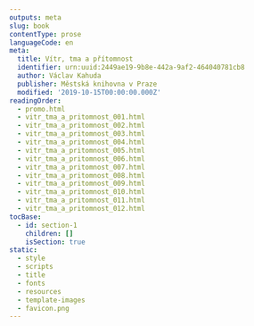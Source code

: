 ```yaml
---
outputs: meta
slug: book
contentType: prose
languageCode: en
meta:
  title: Vítr, tma a přítomnost
  identifier: urn:uuid:2449ae19-9b8e-442a-9af2-464040781cb8
  author: Václav Kahuda
  publisher: Městská knihovna v Praze
  modified: '2019-10-15T00:00:00.000Z'
readingOrder:
  - promo.html
  - vitr_tma_a_pritomnost_001.html
  - vitr_tma_a_pritomnost_002.html
  - vitr_tma_a_pritomnost_003.html
  - vitr_tma_a_pritomnost_004.html
  - vitr_tma_a_pritomnost_005.html
  - vitr_tma_a_pritomnost_006.html
  - vitr_tma_a_pritomnost_007.html
  - vitr_tma_a_pritomnost_008.html
  - vitr_tma_a_pritomnost_009.html
  - vitr_tma_a_pritomnost_010.html
  - vitr_tma_a_pritomnost_011.html
  - vitr_tma_a_pritomnost_012.html
tocBase:
  - id: section-1
    children: []
    isSection: true
static:
  - style
  - scripts
  - title
  - fonts
  - resources
  - template-images
  - favicon.png
---
```


